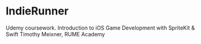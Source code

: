 # IndieRunner
Udemy coursework.
Introduction to iOS Game Development with SpriteKit & Swift
Timothy Meixner, RUME Academy
